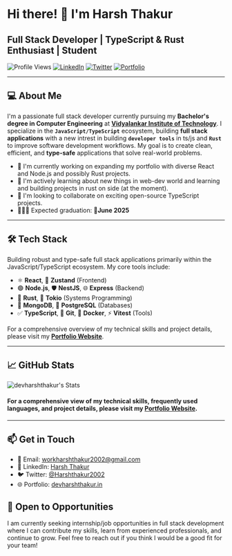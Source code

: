 # Hi there! 👋 I'm Harsh Thakur

## Full Stack Developer | TypeScript & Rust Enthusiast | Student

![Profile Views](https://komarev.com/ghpvc/?username=devharshthakur&color=brightgreen)
[![LinkedIn](https://img.shields.io/badge/LinkedIn-Connect-blue?style=flat&logo=linkedin)](https://www.linkedin.com/in/harsh-thakur-bb6b18231/)
[![Twitter](https://img.shields.io/badge/Twitter-Follow-1DA1F2?style=flat&logo=twitter)](https://x.com/Harshthakur2002)
[![Portfolio](https://img.shields.io/badge/Portfolio-devharshthakur.in-blueviolet?style=flat&logo=behance&logoColor=white)](https://www.devharshthakur.in/)

---

## 💻 About Me

I'm a passionate full stack developer currently pursuing my **Bachelor's degree in Computer Engineering** at [**Vidyalankar Institute of Technology**](https://vit.edu.in/). I specialize in the **`JavaScript/TypeScript`** ecosystem, building **full stack applications** with a new intrest in building **`developer tools`** in ts/js and **`Rust`** to improve software development workflows. My goal is to create clean, efficient, and **type-safe** applications that solve real-world problems.

- 🔭 I'm currently working on expanding my portfolio with diverse React and Node.js and possibly Rust projects.
- 🌱 I'm actively learning about new things in web-dev world and learning and building projects in rust on side (at the moment).
- 👯 I'm looking to collaborate on exciting open-source TypeScript projects.
- 👨🏽‍🎓 Expected graduation: 📅**June 2025**

---

## 🛠️ Tech Stack

Building robust and type-safe full stack applications primarily within the JavaScript/TypeScript ecosystem. My core tools include:

*   ⚛️ **React**, 🐻 **Zustand** (Frontend)
*   🟢 **Node.js**, 🛡️ **NestJS**, 🌐 **Express** (Backend)
*   🦀 **Rust**, 🚀 **Tokio** (Systems Programming)
*   🌿 **MongoDB**, 🐘 **PostgreSQL** (Databases)
*   ✅ **TypeScript**, 🔧 **Git**, 🐳 **Docker**, ⚡ **Vitest** (Tools)

For a comprehensive overview of my technical skills and project details, please visit my [**Portfolio Website**](https://www.devharshthakur.in/).

---

## 📈 GitHub Stats

![devharshthakur's Stats](https://github-readme-stats.vercel.app/api?username=devharshthakur&theme=bear&show_icons=true&hide_border=false&count_private=true)

#### For a comprehensive view of my technical skills, frequently used languages, and project details, please visit my [**Portfolio Website**](https://www.devharshthakur.in/).
---

## 📫 Get in Touch

*   📧 Email: [workharshthakur2002@gmail.com](mailto:workharshthakur2002@gmail.com)
*   💼 LinkedIn: [Harsh Thakur](https://www.linkedin.com/in/harsh-thakur-bb6b18231/)
*   🐦 Twitter: [@Harshthakur2002](https://x.com/Harshthakur2002)
*   🌐 Portfolio: [devharshthakur.in](https://www.devharshthakur.in/)

## 🤝 Open to Opportunities

I am currently seeking internship/job opportunities in full stack development where I can contribute my skills, learn from experienced professionals, and continue to grow. Feel free to reach out if you think I would be a good fit for your team!
